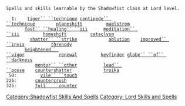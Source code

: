 `Spells and skills learnable by the Shadowfist class at Lord level.`  
  
  
`  1:    `[`tiger`` ``technique`](tiger_technique "wikilink")` `[`centipede`` ``technique`](centipede_technique "wikilink")`        `[`planeshift`](planeshift "wikilink")`         `[`maelstrom`](maelstrom "wikilink")  
`       `[`fast`` ``healing`` ``iii`](fast_healing_iii "wikilink")`      `[`meditation`` ``iii`](meditation_iii "wikilink")`         `[`homeshift`](homeshift "wikilink")`         `[`cataclysm`](cataclysm "wikilink")  
`         `[`shatter`` ``strike`](shatter_strike "wikilink")`            `[`ablution`](ablution "wikilink")`    `[`improved`` ``invis`](improved_invis "wikilink")`          `[`threnody`](threnody "wikilink")  
`       `[`heightened`` ``vigor`](heightened_vigor "wikilink")`             `[`renewal`](renewal "wikilink")`         `[`keyfinder`](keyfinder "wikilink")` `[`globe`` ``of`` ``darkness`](globe_of_darkness "wikilink")  
`           `[`mentor`` ``other`](mentor_other "wikilink")`          `[`lead`` ``posse`](lead_posse "wikilink")`    `[`countershatter`](countershatter "wikilink")`            `[`troika`](troika "wikilink")  
` 50:         `[`vile`` ``touch`](vile_touch "wikilink")  
`225:       `[`countercrush`](countercrush "wikilink")  
`325:       `[`full`` ``counter`](full_counter "wikilink")

[Category:Shadowfist Skills And
Spells](Category:Shadowfist_Skills_And_Spells "wikilink") [Category:
Lord Skills and Spells](Category:_Lord_Skills_and_Spells "wikilink")
